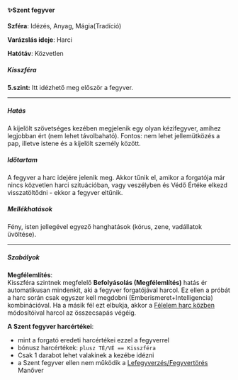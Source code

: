 #### ✨Szent fegyver


**Szféra**: Idézés, Anyag, Mágia(Tradíció)

**Varázslás ideje**: Harci

**Hatótáv**: Közvetlen

##### Kisszféra

**5.szint:** Itt idézhető meg először a fegyver.

---
##### Hatás

 A kijelölt szövetséges kezében megjelenik egy olyan kézifegyver, amihez legjobban ért (nem lehet távolbaható). Fontos: nem lehet jellemütközés a pap, illetve istene és a kijelölt személy között.

##### Időtartam

A fegyver a harc idejére jelenik meg. Akkor tűnik el, amikor a forgatója már nincs közvetlen harci szituációban, vagy veszélyben és Védő Értéke elkezd visszatöltődni - ekkor a fegyver eltűnik.

##### Mellékhatások

Fény, isten jellegével egyező hanghatások (kórus, zene, vadállatok üvöltése).

---
##### Szabályok

**Megfélemlítés**:\
Kisszféra szintnek megfelelő **Befolyásolás (Megfélemlítés)** hatás ér automatikusan mindenkit, aki a fegyver forgatójával harcol. Ez ellen a próbát a harc során csak egyszer kell megdobni (Emberismeret+Intelligencia) kombinációval. Ha a másik fél ezt elbukja, akkor a [Félelem harc közben](../064_01_harci_helyzetek.md#f%C3%A9lelem-harc-k%C3%B6zben) módosítóival harcol az összecsapás végéig.

**A Szent fegyver harcértékei**:
- mint a forgató eredeti harcértékei ezzel a fegyverrel
- bónusz harcértékek: `plusz TÉ/VÉ == Kisszféra`
- Csak 1 darabot lehet valakinek a kezébe idézni
- a Szent fegyver ellen nem működik  a [Lefegyverzés/Fegyvertörés](../065_05_altalanos_manoverek.md#lefegyverzés--fegyvertörés) Manőver
